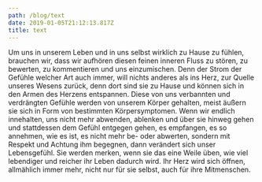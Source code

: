 ```yaml
---
path: /blog/text
date: 2019-01-05T21:12:13.817Z
title: text
---
```

Um uns in unserem Leben und in uns selbst wirklich zu Hause zu fühlen, brauchen wir, dass wir aufhören diesen feinen   inneren Fluss zu stören, zu bewerten, zu kommentieren und   uns einzumischen. Denn der Strom der Gefühle welcher Art auch immer, will nichts anderes als ins Herz, zur Quelle unseres Wesens zurück, denn dort sind sie zu Hause und können sich in den Armen des Herzens entspannen. Diese von uns verbannten und verdrängten Gefühle werden von unserem Körper gehalten, meist äußern sie sich in Form von bestimmten Körpersymptomen. Wenn wir endlich innehalten, uns nicht mehr abwenden, ablenken und über sie hinweg gehen und stattdessen dem Gefühl entgegen gehen, es empfangen, es so annehmen, wie es ist, es nicht mehr be- oder abwerten, sondern mit Respekt und Achtung ihm begegnen, dann verändert sich unser Lebensgefühl. Sie werden merken, wenn sie das eine Weile üben, wie viel lebendiger und reicher ihr Leben dadurch wird. Ihr Herz wird sich öffnen, allmählich immer mehr, nicht nur für sie selbst, auch für ihre Mitmenschen.
